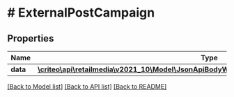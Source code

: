 # # ExternalPostCampaign

## Properties

Name | Type | Description | Notes
------------ | ------------- | ------------- | -------------
**data** | [**\criteo\api\retailmedia\v2021_10\Model\JsonApiBodyWithoutIdOfCampaignAttributesAndCampaign**](JsonApiBodyWithoutIdOfCampaignAttributesAndCampaign.md) |  | [optional]

[[Back to Model list]](../../README.md#models) [[Back to API list]](../../README.md#endpoints) [[Back to README]](../../README.md)
